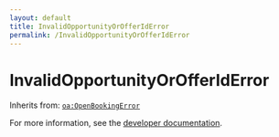 ```yaml
---
layout: default
title: InvalidOpportunityOrOfferIdError
permalink: /InvalidOpportunityOrOfferIdError
---
```


# InvalidOpportunityOrOfferIdError


Inherits from: [`oa:OpenBookingError`](https://openactive.io/OpenBookingError)

For more information, see the [developer documentation](https://developer.openactive.io/data-model/types/).